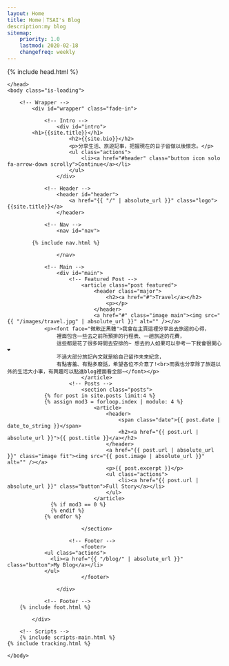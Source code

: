 ```yaml
---
layout: Home
title: Home｜TSAI's Blog
description:my blog
sitemap:
    priority: 1.0
    lastmod: 2020-02-18
    changefreq: weekly
---
```

<!DOCTYPE HTML>
<html>
	<head>
    {% include head.html %}


	</head>
	<body class="is-loading">

		<!-- Wrapper -->
			<div id="wrapper" class="fade-in">

				<!-- Intro -->
					<div id="intro">
            <h1>{{site.title}}</h1>
						<h2>{{site.bio}}</h2>
						<p>分享生活、旅遊記事，把握現在的日子留做以後懷念。</p>
						<ul class="actions">
							<li><a href="#header" class="button icon solo fa-arrow-down scrolly">Continue</a></li>
						</ul>
					</div>

				<!-- Header -->
					<header id="header">
						<a href="{{ "/" | absolute_url }}" class="logo">{{site.title}}</a>
					</header>

				<!-- Nav -->
					<nav id="nav">

            {% include nav.html %}

					</nav>

				<!-- Main -->
					<div id="main">
						<!-- Featured Post -->
							<article class="post featured">
								<header class="major">
									<h2><a href="#">Travel</a></h2>
									<p></p>
								</header>
								<a href="#" class="image main"><img src="{{ "/images/travel.jpg" | absolute_url }}" alt="" /></a>
                <p><font face="微軟正黑體">我會在主頁這裡分享出去旅遊的心得，
					裡面包含一些去之前所預排的行程表、一趟旅途的花費，
					這些都是花了很多時間去安排的~ 想去的人如果可以參考一下我會很開心❤️
					不過大部分旅記內文就是給自己留作未來紀念，
					有點害羞、有點多廢話，希望各位不介意了!<br>而我也分享除了旅遊以外的生活大小事，有興趣可以點進blog裡面看全部~</font></p>
							</article>
						<!-- Posts -->
							<section class="posts">
                {% for post in site.posts limit:4 %}
                {% assign mod3 = forloop.index | modulo: 4 %}
  								<article>
  									<header>
  										<span class="date">{{ post.date | date_to_string }}</span>
  										<h2><a href="{{ post.url | absolute_url }}">{{ post.title }}</a></h2>
  									</header>
  									<a href="{{ post.url | absolute_url }}" class="image fit"><img src="{{ post.image | absolute_url }}" alt="" /></a>
  									<p>{{ post.excerpt }}</p>
  									<ul class="actions">
  										<li><a href="{{ post.url | absolute_url }}" class="button">Full Story</a></li>
  									</ul>
  								</article>
                  {% if mod3 == 0 %}
                  {% endif %}
                {% endfor %}

							</section>

						<!-- Footer -->
							<footer>
                <ul class="actions">
                  <li><a href="{{ "/blog/" | absolute_url }}" class="button">My Blog</a></li>
                </ul>
							</footer>

					</div>

				<!-- Footer -->
        {% include foot.html %}

			</div>

		<!-- Scripts -->
		{% include scripts-main.html %}
    {% include tracking.html %}

	</body>
</html>
